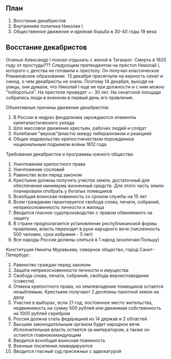 ## План
1. Восстание декабристов
2. Внутренняя политика Николая I
3. Общественное движение и идейная борьба в 30-40 годы 19 века
## Восстание декабристов 
Осенью Александр I поехал отдыхать с женой в Таганрог. Смерть в 1825 году от простуды??? Следующим претендентом на престол Николай I, которого с детства не готовили к престолу. Он получал классическое Романовское образование. 13 декабря присягнули на верность сенат и синод, о чем декабристы не знали. Поэтому 14 декабря, выходя на улицы, они думали, что Николай I еще не при должности и с ним можно "побороться". На престоле проведет +- 30 лет. На сенатской площади собрались люди в военном в первый день его правления.

Объективные причины движения декабристов:
1. В России в недрах феодализма зарождаются элементы капиталистического уклада
2. Шло массовое движение крестьян, рабочих людей и солдат
3. Колебания "верхов"(власти) между либерализмом и реакцией
4. Общее недовольство крепостничеством порожденное национальным подъемом войны 1812 года

Требования декабристов и программы южного общества:
1. Уничтожение крепостного права
2. Уничтожение сословий
3. Равенство всех перед законом
4. Крестьяне должны получить участок земли, достаточный для обеспечения минимума жизненный средств. Для этого часть земли планировали отобрать у богатых помещиков
5. Всеобщая воинская повинность со сроком службы на 15 лет
6. Всем гражданам гарантируется свобода слова, печати, собраний, неприкосновенность личности и жилища
7. Вводится гласное судопроизводство с правом обвиняемого на защиту
8. В стране предполагается установление республиканской формы правления, власть переходит в руки народного вече (численность 500 человек, срок избрания - 5 лет)
9. Все народы России должны слиться в 1 народ (исключая Польшу)

Конституция Никиты Муравьева, северное общество, город Санкт-Петербург:
1. Равенство граждан перед законом
2. Защита неприкосновенности личности и имущества
3. Свобода слова, печати, собраний, свобода вероисповедания (совести)
4. Отмена крепостного права, но землевладение помещиков остается незыблемым. Крестьяне получают 2 десятины пахотной земли на двор
5. Участие в выборах, если 21 год, постоянное место жительства, недвижимость на сумму 500 рублей или движимая собственность на 1000 рублей серебром
6. Россия должна стать федерацией из 14 держав и 2 областей
7. Высшим законодательным органом будет народное вече. Исполнительная власть остается за императором, а также он остается главнокомандующим
8. Вводится всеобщая воинская повинность
9. Военные поселения ликвидируются
10. Вводится гласный суд присяжных с адвокатурой